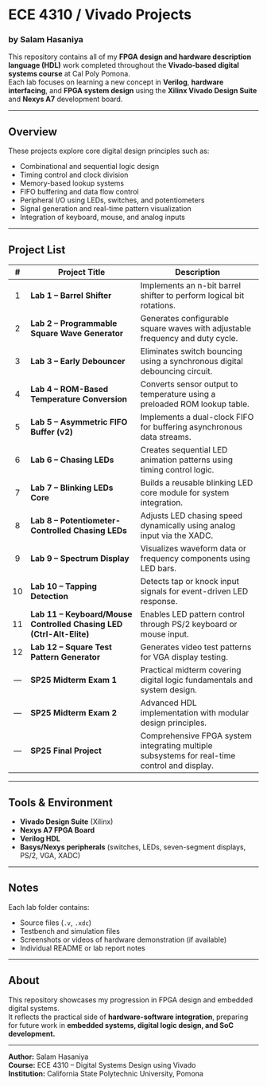 # ECE 4310 / Vivado Projects  
### by Salam Hasaniya  

This repository contains all of my **FPGA design and hardware description language (HDL)** work completed throughout the **Vivado-based digital systems course** at Cal Poly Pomona.  
Each lab focuses on learning a new concept in **Verilog**, **hardware interfacing**, and **FPGA system design** using the **Xilinx Vivado Design Suite** and **Nexys A7** development board.  

---

## Overview
These projects explore core digital design principles such as:
- Combinational and sequential logic design  
- Timing control and clock division  
- Memory-based lookup systems  
- FIFO buffering and data flow control  
- Peripheral I/O using LEDs, switches, and potentiometers  
- Signal generation and real-time pattern visualization  
- Integration of keyboard, mouse, and analog inputs  

---

## Project List

| # | Project Title | Description |
|:-:|----------------|-------------|
| 1 | **Lab 1 – Barrel Shifter** | Implements an n-bit barrel shifter to perform logical bit rotations. |
| 2 | **Lab 2 – Programmable Square Wave Generator** | Generates configurable square waves with adjustable frequency and duty cycle. |
| 3 | **Lab 3 – Early Debouncer** | Eliminates switch bouncing using a synchronous digital debouncing circuit. |
| 4 | **Lab 4 – ROM-Based Temperature Conversion** | Converts sensor output to temperature using a preloaded ROM lookup table. |
| 5 | **Lab 5 – Asymmetric FIFO Buffer (v2)** | Implements a dual-clock FIFO for buffering asynchronous data streams. |
| 6 | **Lab 6 – Chasing LEDs** | Creates sequential LED animation patterns using timing control logic. |
| 7 | **Lab 7 – Blinking LEDs Core** | Builds a reusable blinking LED core module for system integration. |
| 8 | **Lab 8 – Potentiometer-Controlled Chasing LEDs** | Adjusts LED chasing speed dynamically using analog input via the XADC. |
| 9 | **Lab 9 – Spectrum Display** | Visualizes waveform data or frequency components using LED bars. |
| 10 | **Lab 10 – Tapping Detection** | Detects tap or knock input signals for event-driven LED response. |
| 11 | **Lab 11 – Keyboard/Mouse Controlled Chasing LED (Ctrl-Alt-Elite)** | Enables LED pattern control through PS/2 keyboard or mouse input. |
| 12 | **Lab 12 – Square Test Pattern Generator** | Generates video test patterns for VGA display testing. |
| — | **SP25 Midterm Exam 1** | Practical midterm covering digital logic fundamentals and system design. |
| — | **SP25 Midterm Exam 2** | Advanced HDL implementation with modular design principles. |
| — | **SP25 Final Project** | Comprehensive FPGA system integrating multiple subsystems for real-time control and display. |

---

## Tools & Environment
- **Vivado Design Suite** (Xilinx)
- **Nexys A7 FPGA Board**
- **Verilog HDL**
- **Basys/Nexys peripherals** (switches, LEDs, seven-segment displays, PS/2, VGA, XADC)

---

## Notes
Each lab folder contains:
- Source files (`.v`, `.xdc`)  
- Testbench and simulation files  
- Screenshots or videos of hardware demonstration (if available)  
- Individual README or lab report notes  

---

## About
This repository showcases my progression in FPGA design and embedded digital systems.  
It reflects the practical side of **hardware-software integration**, preparing for future work in **embedded systems, digital logic design, and SoC development.**

---

**Author:** Salam Hasaniya  
**Course:** ECE 4310 – Digital Systems Design using Vivado  
**Institution:** California State Polytechnic University, Pomona  
